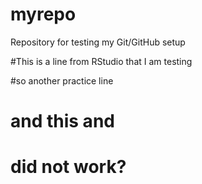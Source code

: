 # myrepo
Repository for testing my Git/GitHub setup

#This is a line from RStudio that I am testing

#so another practice line
# and this and

# did not work?
